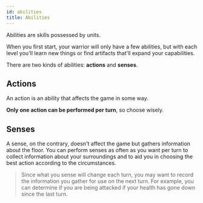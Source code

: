 ```yaml
---
id: abilities
title: Abilities
---
```


Abilities are skills possessed by units.

When you first start, your warrior will only have a few abilities, but with each
level you'll learn new things or find artifacts that'll expand your
capabilities.

There are two kinds of abilities: **actions** and **senses**.

## Actions

An action is an ability that affects the game in some way.

**Only one action can be performed per turn**, so choose wisely.

## Senses

A sense, on the contrary, doesn't affect the game but gathers information about
the floor. You can perform senses as often as you want per turn to collect
information about your surroundings and to aid you in choosing the best action
according to the circumstances.

> Since what you sense will change each turn, you may want to record the
> information you gather for use on the next turn. For example, you can
> determine if you are being attacked if your health has gone down since the
> last turn.
